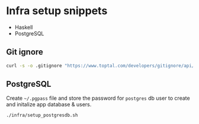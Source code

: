 # Infra setup snippets

* Haskell
* PostgreSQL


## Git ignore

``` sh
curl -s -o .gitignore "https://www.toptal.com/developers/gitignore/api/haskell,macos,windows,linux,visualstudiocode,emacs,vim"
```

## PostgreSQL

Create `~/.pgpass` file and store the password for `postgres` db user to create and initalize app database & users.

``` sh
./infra/setup_postgresdb.sh
```

